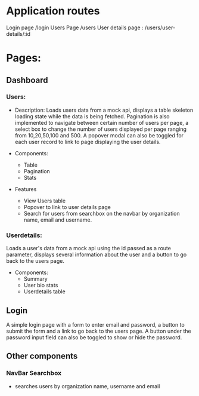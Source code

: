 # Application routes

Login page /login
Users Page /users
User details page : /users/user-details/:id

# Pages:

## Dashboard

### Users:

- Description:
  Loads users data from a mock api, displays a table skeleton loading state while the data is being fetched. Pagination is also implemented to navigate between certain number of users per page, a select box to change the number of users displayed per page ranging from 10,20,50,100 and 500. A popover modal can also be toggled for each user record to link to page displaying the user details.

- Components:

  - Table
  - Pagination
  - Stats

- Features
  - View Users table
  - Popover to link to user details page
  - Search for users from searchbox on the navbar by organization name, email and username.

### Userdetails:

Loads a user's data from a mock api using the id passed as a route parameter, displays several information about the user and a button to go back to the users page.

- Components:
  - Summary
  - User bio stats
  - Userdetails table

## Login

A simple login page with a form to enter email and password, a button to submit the form and a link to go back to the users page. A button under the password input field can also be toggled to show or hide the password.


## Other components

  ### NavBar Searchbox
  - searches users by organization name, username and email

